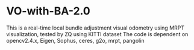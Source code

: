 # VO-with-BA-2.0
This is a real-time local bundle adjustment visual odometry using MRPT visualization, tested by ZQ using KITTI dataset
The code is dependent on opencv2.4.x, Eigen, Sophus, ceres, g2o, mrpt, pangolin
